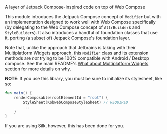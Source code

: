 A layer of Jetpack Compose-inspired code on top of Web Compose

This module introduces the Jetpack Compose concept of `Modifier` but with an implementation designed to work well with
Web Compose specifically (by delegating to the Web Compose concept of `AttrBuilder`s and `StyleBuilder`s). It also
introduces a handful of foundation classes that use it, porting (a subset of) Jetpack Compose's foundation layer.

Note that, unlike the approach that Jetbrains is taking with their Multiplatform Widgets approach, this `Modifier`
class and its extension methods are _not_ trying to be 100% compatible with Android / Desktop compose. See the main
README's [What about Multiplatform Widgets](https://github.com/varabyte/kobweb#what-about-multiplatform-widgets) section
for more details on why.

**NOTE**: If you use this library, you must be sure to initialize its stylesheet, like so:

```kotlin
fun main() {
    renderComposable(rootElementId = "root") {
        StyleSheet(KobwebComposeStyleSheet) // REQUIRED
        ...
    }
}
```

If you are using Silk, however, this has been done for you.